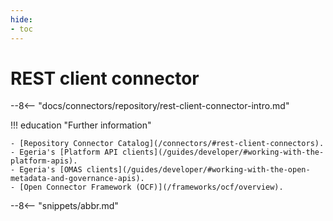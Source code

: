 ```yaml
---
hide:
- toc
---
```


<!-- SPDX-License-Identifier: CC-BY-4.0 -->
<!-- Copyright Contributors to the ODPi Egeria project. -->

# REST client connector

--8<-- "docs/connectors/repository/rest-client-connector-intro.md"

!!! education "Further information"
    
    - [Repository Connector Catalog](/connectors/#rest-client-connectors).
    - Egeria's [Platform API clients](/guides/developer/#working-with-the-platform-apis).
    - Egeria's [OMAS clients](/guides/developer/#working-with-the-open-metadata-and-governance-apis).
    - [Open Connector Framework (OCF)](/frameworks/ocf/overview).

--8<-- "snippets/abbr.md"



